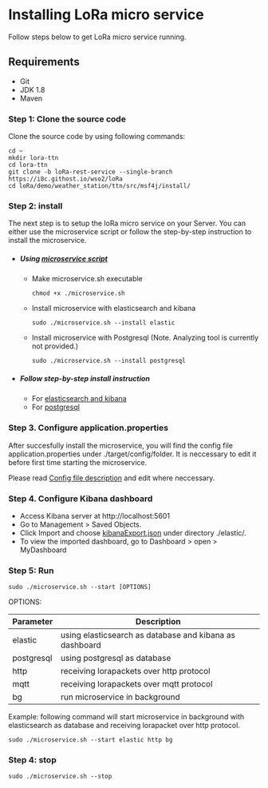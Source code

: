# Installing LoRa micro service
Follow steps below to get LoRa micro service running.
## <a name="Prerequirements"></a> Requirements
* Git
* JDK 1.8
* Maven

### <a name="step1">Step 1: Clone the source code</a>

Clone the source code by using following commands:

```shell
cd ~
mkdir lora-ttn
cd lora-ttn
git clone -b loRa-rest-service --single-branch https://i8c.githost.io/wso2/loRa
cd loRa/demo/weather_station/ttn/src/msf4j/install/
```

### Step 2: install 

The next step is to setup the loRa micro service on your Server. You can either use the microservice script or follow the step-by-step instruction to install the microservice.

* ##### Using [microservice script](./microservice.sh)

	* Make microservice.sh executable

		```shell
		chmod +x ./microservice.sh
		```
	* Install microservice with elasticsearch and kibana

		```shell
		sudo ./microservice.sh --install elastic
		```
	* Install microservice with Postgresql (Note. Analyzing tool is currently not provided.)

		```shell
		sudo ./microservice.sh --install postgresql
		```
* ##### Follow step-by-step install instruction

	* For [elasticsearch and kibana](./elastic/INSTALL-elastic.md)
	* For [postgresql](./postgresql/INSTALL-postgresql.md)

### Step 3. <a name="step3">Configure application.properties</a>

After succesfully install the microservice, you will find the config file application.properties under ./target/config/folder. It is neccessary to edit it before first time starting the microservice. 

Please read [Config file description](CONFIG.md) and edit where neccessary.

### Step 4. Configure Kibana dashboard

* Access Kibana server at http://localhost:5601
* Go to Management > Saved Objects.
* Click Import and choose [kibanaExport.json](elastic/kibana-export.json) under directory ./elastic/.
* To view the imported dashboard, go to Dashboard > open > MyDashboard

### Step 5: Run

```shell
sudo ./microservice.sh --start [OPTIONS]
```
OPTIONS:

| **Parameter** | **Description** |
|---|---|
| elastic | using elasticsearch as database and kibana as dashboard |
| postgresql| using postgresql as database |
| http| receiving lorapackets over http protocol |
| mqtt| receiving lorapackets over mqtt protocol |
| bg| run microservice in background |

Example: following command will start microservice in background with elasticsearch as database and receiving lorapacket over http protocol.

```shell
sudo ./microservice.sh --start elastic http bg
```

### Step 4: stop 

```shell
sudo ./microservice.sh --stop